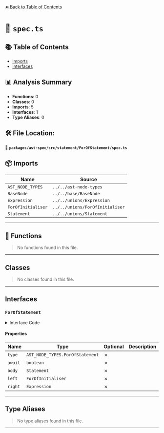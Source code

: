 [⬅️ Back to Table of Contents](../../../../../index.md)

# 📄 `spec.ts`

## 📚 Table of Contents

- [Imports](#imports)
- [Interfaces](#interfaces)

## 📊 Analysis Summary

- **Functions**: 0
- **Classes**: 0
- **Imports**: 5
- **Interfaces**: 1
- **Type Aliases**: 0

## 🛠️ File Location:
📂 **`packages/ast-spec/src/statement/ForOfStatement/spec.ts`**

## 📦 Imports

| Name | Source |
|------|--------|
| `AST_NODE_TYPES` | `../../ast-node-types` |
| `BaseNode` | `../../base/BaseNode` |
| `Expression` | `../../unions/Expression` |
| `ForOfInitialiser` | `../../unions/ForOfInitialiser` |
| `Statement` | `../../unions/Statement` |


---

## 🔧 Functions

> No functions found in this file.


---

## Classes

> No classes found in this file.


---

## Interfaces

### `ForOfStatement`

<details><summary>Interface Code</summary>

```ts
export interface ForOfStatement extends BaseNode {
  type: AST_NODE_TYPES.ForOfStatement;
  await: boolean;
  body: Statement;
  left: ForOfInitialiser;
  right: Expression;
}
```
</details>

#### Properties

| Name | Type | Optional | Description |
|------|------|----------|-------------|
| `type` | `AST_NODE_TYPES.ForOfStatement` | ✗ |  |
| `await` | `boolean` | ✗ |  |
| `body` | `Statement` | ✗ |  |
| `left` | `ForOfInitialiser` | ✗ |  |
| `right` | `Expression` | ✗ |  |


---

## Type Aliases

> No type aliases found in this file.


---